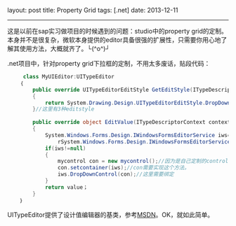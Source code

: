 layout: post
title: Property Grid
tags: [.net]
date: 2013-12-11

---
这是以前在sap实习做项目的时候遇到的问题：studio中的property grid的定制。本身并不是很复杂，微软本身提供的editor具备很强的扩展性，只需要你用心地了解其使用方法，大概就齐了。└(^o^)┘  
<!--more-->
.net项目中，针对property grid下拉框的定制，不用太多废话，贴段代码：  

```c#
	 class MyUIEditor:UITypeEditor 
	｛
		public override UITypeEditorEditStyle GetEditStyle(ITypeDescriptorContext context)
		{
			return System.Drawing.Design.UITypeEditorEditStyle.DropDown；
		}//这里有3种editstyle
		
		public override object EditValue(ITypeDescriptorContext context，IServiceProvider provider,object value)
		{
			System.Windows.Forms.Design.IWindowsFormsEditorService iws=
				rSystem.Windows.Forms.Design.IWindowsFormsEditorService)provider.GetService(typeof(System.Windows.Forms.Design.IWindowsFormsEditorService))；
			if(iws!=null)
			{
				mycontrol con = new mycontrol();//因为是自己定制的control理论上可以实现各种要求
				con.setcontainer(iws);//con需要实现这个方法。
				iws.DropDownControl(con);//这里需要绑定
			}
			return value；
		} 
	｝ 
```

UITypeEditor提供了设计值编辑器的基类，参考<a href="http://msdn.microsoft.com/zh-cn/library/System.Drawing.Design.UITypeEditor(v=vs.110).aspx">MSDN</a>。OK，就如此简单。
